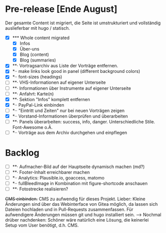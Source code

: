 
# Pre-release [Ende August]

Der gesamte Content ist migriert, die Seite ist umstrukturiert und vollständig auslieferbar mit hugo / statisch.

- [x] *** Whole content migrated
    - [x] Infos
    - [x] Über-uns
    - [x] Blog (content)
    - [x] Blog (summaries)
- [x] **·  Vortragsarchiv aus Liste der Vorträge entfernen.
- [x] *·· make links look good in panel (different background colors)
- [x] *·· font-sizes (headings)
- [ ] **· VHS-Informationen auf eigener Unterseite
- [ ] **· Informationen über Instrumente auf eigener Unterseite
- [ ] **· Anfahrt: Karte(n)
- [x] **· Sektion "Infos" komplett entfernen
- [x] *·· PayPal-Link einbinden
- [ ] *·· "Eintritt und Zeiten" nur bei neuen Vorträgen zeigen
- [x] *·· Vorstand-Informationen überprüfen und überarbeiten
- [ ] **· Panels überarbeiten: success, info, danger. Unterschiedliche Stile. Font-Awesome o.Ä.
- [ ] *·· Vorträge aus dem Archiv durchgehen und einpflegen

# Backlog

- [ ] **· Aufmacher-Bild auf der Hauptseite dynamisch machen (md?)
- [ ] **· Footer-Inhalt erreichbarer machen
- [ ] *·· Analytics: Plausible.io, goaccess, matomo
- [ ] *·· fullBleedImage in Kombination mit figure-shortcode anschauen
- [ ] **· Fotostrecke realisieren?

~~CMS einbinden.~~ CMS zu aufwendig für dieses Projekt. Lieber: Kleine  Änderungen sind über das Webinterface von Gitea möglich, da lassen sich Dateien hochladen und in Pull-Requests zusammenfassen. Für aufwendigere Änderungen müssen git und hugo installiert sein. --> Nochmal drüber nachdenken: Schöner wäre natürlich eine Lösung, die keinerlei Setup vom User benötigt, d.h. CMS.